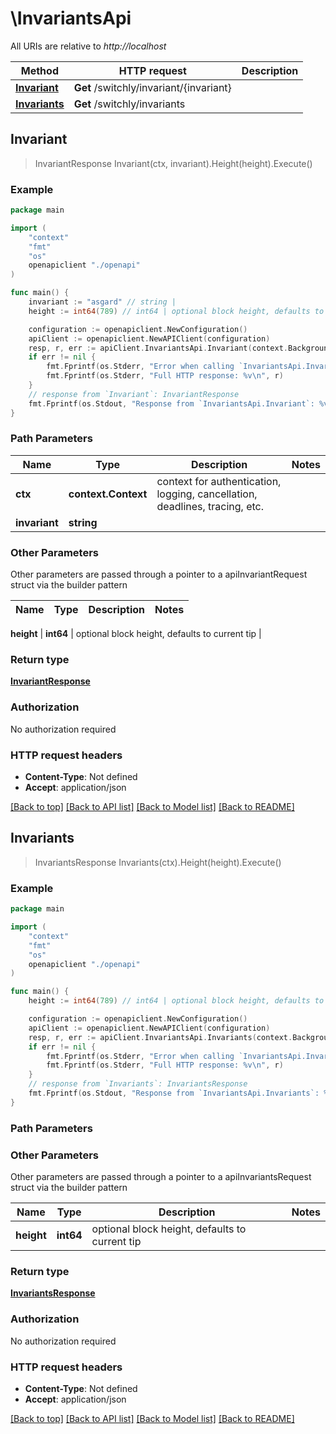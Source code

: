 # \InvariantsApi

All URIs are relative to *http://localhost*

Method | HTTP request | Description
------------- | ------------- | -------------
[**Invariant**](InvariantsApi.md#Invariant) | **Get** /switchly/invariant/{invariant} | 
[**Invariants**](InvariantsApi.md#Invariants) | **Get** /switchly/invariants | 



## Invariant

> InvariantResponse Invariant(ctx, invariant).Height(height).Execute()





### Example

```go
package main

import (
    "context"
    "fmt"
    "os"
    openapiclient "./openapi"
)

func main() {
    invariant := "asgard" // string | 
    height := int64(789) // int64 | optional block height, defaults to current tip (optional)

    configuration := openapiclient.NewConfiguration()
    apiClient := openapiclient.NewAPIClient(configuration)
    resp, r, err := apiClient.InvariantsApi.Invariant(context.Background(), invariant).Height(height).Execute()
    if err != nil {
        fmt.Fprintf(os.Stderr, "Error when calling `InvariantsApi.Invariant``: %v\n", err)
        fmt.Fprintf(os.Stderr, "Full HTTP response: %v\n", r)
    }
    // response from `Invariant`: InvariantResponse
    fmt.Fprintf(os.Stdout, "Response from `InvariantsApi.Invariant`: %v\n", resp)
}
```

### Path Parameters


Name | Type | Description  | Notes
------------- | ------------- | ------------- | -------------
**ctx** | **context.Context** | context for authentication, logging, cancellation, deadlines, tracing, etc.
**invariant** | **string** |  | 

### Other Parameters

Other parameters are passed through a pointer to a apiInvariantRequest struct via the builder pattern


Name | Type | Description  | Notes
------------- | ------------- | ------------- | -------------

 **height** | **int64** | optional block height, defaults to current tip | 

### Return type

[**InvariantResponse**](InvariantResponse.md)

### Authorization

No authorization required

### HTTP request headers

- **Content-Type**: Not defined
- **Accept**: application/json

[[Back to top]](#) [[Back to API list]](../README.md#documentation-for-api-endpoints)
[[Back to Model list]](../README.md#documentation-for-models)
[[Back to README]](../README.md)


## Invariants

> InvariantsResponse Invariants(ctx).Height(height).Execute()





### Example

```go
package main

import (
    "context"
    "fmt"
    "os"
    openapiclient "./openapi"
)

func main() {
    height := int64(789) // int64 | optional block height, defaults to current tip (optional)

    configuration := openapiclient.NewConfiguration()
    apiClient := openapiclient.NewAPIClient(configuration)
    resp, r, err := apiClient.InvariantsApi.Invariants(context.Background()).Height(height).Execute()
    if err != nil {
        fmt.Fprintf(os.Stderr, "Error when calling `InvariantsApi.Invariants``: %v\n", err)
        fmt.Fprintf(os.Stderr, "Full HTTP response: %v\n", r)
    }
    // response from `Invariants`: InvariantsResponse
    fmt.Fprintf(os.Stdout, "Response from `InvariantsApi.Invariants`: %v\n", resp)
}
```

### Path Parameters



### Other Parameters

Other parameters are passed through a pointer to a apiInvariantsRequest struct via the builder pattern


Name | Type | Description  | Notes
------------- | ------------- | ------------- | -------------
 **height** | **int64** | optional block height, defaults to current tip | 

### Return type

[**InvariantsResponse**](InvariantsResponse.md)

### Authorization

No authorization required

### HTTP request headers

- **Content-Type**: Not defined
- **Accept**: application/json

[[Back to top]](#) [[Back to API list]](../README.md#documentation-for-api-endpoints)
[[Back to Model list]](../README.md#documentation-for-models)
[[Back to README]](../README.md)

